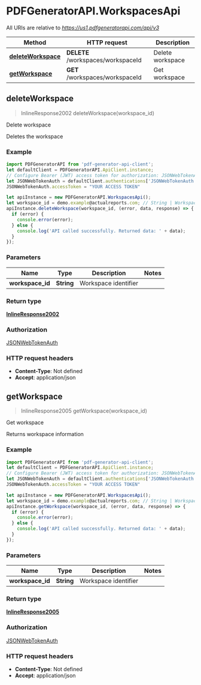 # PDFGeneratorAPI.WorkspacesApi

All URIs are relative to *https://us1.pdfgeneratorapi.com/api/v3*

Method | HTTP request | Description
------------- | ------------- | -------------
[**deleteWorkspace**](WorkspacesApi.md#deleteWorkspace) | **DELETE** /workspaces/workspaceId | Delete workspace
[**getWorkspace**](WorkspacesApi.md#getWorkspace) | **GET** /workspaces/workspaceId | Get workspace



## deleteWorkspace

> InlineResponse2002 deleteWorkspace(workspace_id)

Delete workspace

Deletes the workspace

### Example

```javascript
import PDFGeneratorAPI from 'pdf-generator-api-client';
let defaultClient = PDFGeneratorAPI.ApiClient.instance;
// Configure Bearer (JWT) access token for authorization: JSONWebTokenAuth
let JSONWebTokenAuth = defaultClient.authentications['JSONWebTokenAuth'];
JSONWebTokenAuth.accessToken = "YOUR ACCESS TOKEN"

let apiInstance = new PDFGeneratorAPI.WorkspacesApi();
let workspace_id = demo.example@actualreports.com; // String | Workspace identifier
apiInstance.deleteWorkspace(workspace_id, (error, data, response) => {
  if (error) {
    console.error(error);
  } else {
    console.log('API called successfully. Returned data: ' + data);
  }
});
```

### Parameters


Name | Type | Description  | Notes
------------- | ------------- | ------------- | -------------
 **workspace_id** | **String**| Workspace identifier | 

### Return type

[**InlineResponse2002**](InlineResponse2002.md)

### Authorization

[JSONWebTokenAuth](../README.md#JSONWebTokenAuth)

### HTTP request headers

- **Content-Type**: Not defined
- **Accept**: application/json


## getWorkspace

> InlineResponse2005 getWorkspace(workspace_id)

Get workspace

Returns workspace information

### Example

```javascript
import PDFGeneratorAPI from 'pdf-generator-api-client';
let defaultClient = PDFGeneratorAPI.ApiClient.instance;
// Configure Bearer (JWT) access token for authorization: JSONWebTokenAuth
let JSONWebTokenAuth = defaultClient.authentications['JSONWebTokenAuth'];
JSONWebTokenAuth.accessToken = "YOUR ACCESS TOKEN"

let apiInstance = new PDFGeneratorAPI.WorkspacesApi();
let workspace_id = demo.example@actualreports.com; // String | Workspace identifier
apiInstance.getWorkspace(workspace_id, (error, data, response) => {
  if (error) {
    console.error(error);
  } else {
    console.log('API called successfully. Returned data: ' + data);
  }
});
```

### Parameters


Name | Type | Description  | Notes
------------- | ------------- | ------------- | -------------
 **workspace_id** | **String**| Workspace identifier | 

### Return type

[**InlineResponse2005**](InlineResponse2005.md)

### Authorization

[JSONWebTokenAuth](../README.md#JSONWebTokenAuth)

### HTTP request headers

- **Content-Type**: Not defined
- **Accept**: application/json

